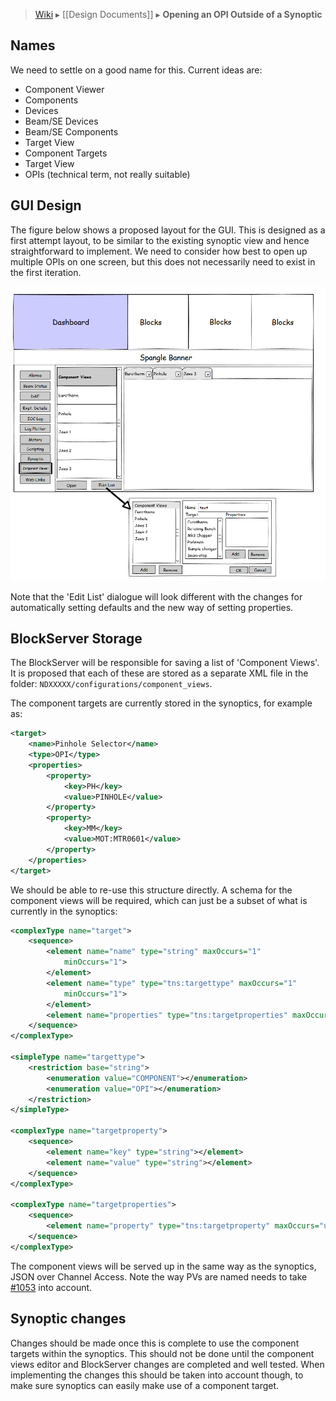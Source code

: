 > [Wiki](Home) ▸ [[Design Documents]] ▸ **Opening an OPI Outside of a Synoptic**

## Names

We need to settle on a good name for this. Current ideas are:
* Component Viewer
* Components
* Devices
* Beam/SE Devices
* Beam/SE Components
* Target View
* Component Targets
* Target View
* OPIs (technical term, not really suitable)

## GUI Design

The figure below shows a proposed layout for the GUI. This is designed as a first attempt layout, to be similar to the existing synoptic view and hence straightforward to implement. We need to consider how best to open up multiple OPIs on one screen, but this does not necessarily need to exist in the first iteration.

![OPI View](design_documents/images/Opening-an-OPI-Outside-of-a-Synoptic/IBEX_UI_New_OPI_View.png)

Note that the 'Edit List' dialogue will look different with the changes for automatically setting defaults and the new way of setting properties.

## BlockServer Storage

The BlockServer will be responsible for saving a list of 'Component Views'. It is proposed that each of these are stored as a separate XML file in the folder: `NDXXXXX/configurations/component_views`.

The component targets are currently stored in the synoptics, for example as:
```xml
<target>
    <name>Pinhole Selector</name>
    <type>OPI</type>
    <properties>
        <property>
            <key>PH</key>
            <value>PINHOLE</value>
        </property>
        <property>
            <key>MM</key>
            <value>MOT:MTR0601</value>
        </property>
    </properties>
</target>
```

We should be able to re-use this structure directly. A schema for the component views will be required, which can just be a subset of what is currently in the synoptics:

```xml
<complexType name="target">
    <sequence>
        <element name="name" type="string" maxOccurs="1"
            minOccurs="1">
        </element>
        <element name="type" type="tns:targettype" maxOccurs="1"
            minOccurs="1">
        </element>
        <element name="properties" type="tns:targetproperties" maxOccurs="1" minOccurs="0"></element>
    </sequence>
</complexType>

<simpleType name="targettype">
    <restriction base="string">
        <enumeration value="COMPONENT"></enumeration>
        <enumeration value="OPI"></enumeration>
    </restriction>
</simpleType>

<complexType name="targetproperty">
    <sequence>
        <element name="key" type="string"></element>
        <element name="value" type="string"></element>
    </sequence>
</complexType>

<complexType name="targetproperties">
    <sequence>
        <element name="property" type="tns:targetproperty" maxOccurs="unbounded" minOccurs="0"></element>
    </sequence>
</complexType>

```

The component views will be served up in the same way as the synoptics, JSON over Channel Access. Note the way PVs are named needs to take [#1053](https://github.com/ISISComputingGroup/IBEX/issues/1053)
into account.

## Synoptic changes

Changes should be made once this is complete to use the component targets within the synoptics. This should not be done until the component views editor and BlockServer changes are completed and well tested. When implementing the changes this should be taken into account though, to make sure synoptics can easily make use of a component target.
